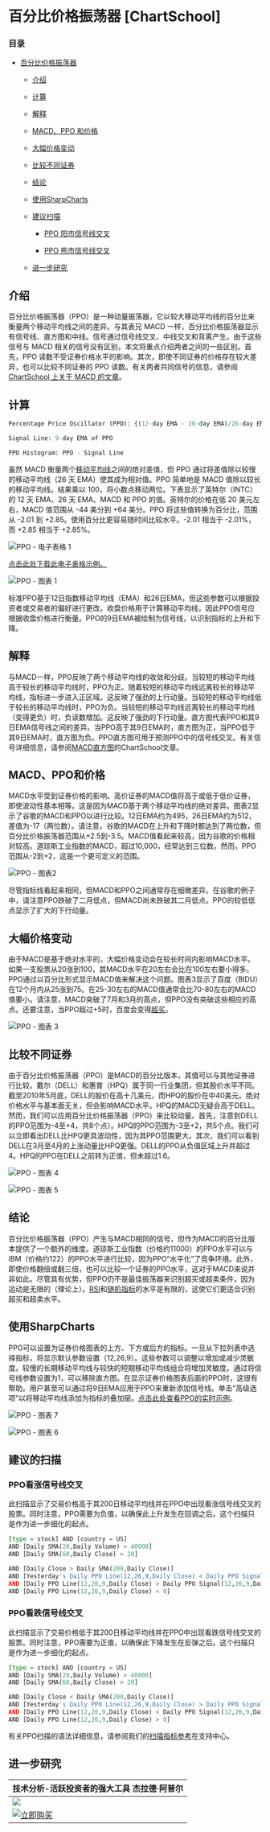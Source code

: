# 百分比价格振荡器 [ChartSchool]

### 目录

+   [百分比价格振荡器](#percentage_price_oscillator)

    +   [介绍](#introduction)

    +   [计算](#calculation)

    +   [解释](#interpretation)

    +   [MACD、PPO 和价格](#macd_ppo_and_price)

    +   [大幅价格变动](#large_price_changes)

    +   [比较不同证券](#comparing_different_securities)

    +   [结论](#conclusions)

    +   [使用SharpCharts](#using_with_sharpcharts)

    +   [建议扫描](#suggested_scans)

        +   [PPO 阳市信号线交叉](#ppo_bullish_signal_line_cross)

        +   [PPO 熊市信号线交叉](#ppo_bearish_signal_line_cross)

    +   [进一步研究](#further_study)

## 介绍

百分比价格振荡器（PPO）是一种动量振荡器，它以较大移动平均线的百分比来衡量两个移动平均线之间的差异。与其表兄 MACD 一样，百分比价格振荡器显示有信号线、直方图和中线。信号通过信号线交叉、中线交叉和背离产生。由于这些信号与 MACD 相关的信号没有区别，本文将重点介绍两者之间的一些区别。首先，PPO 读数不受证券价格水平的影响。其次，即使不同证券的价格存在较大差异，也可以比较不同证券的 PPO 读数。有关两者共同信号的信息，请参阅[ChartSchool 上关于 MACD 的文章](/school/doku.php?id=chart_school:technical_indicators:moving_average_convergence_divergence_macd "chart_school:technical_indicators:moving_average_convergence_divergence_macd")。

## 计算

```py
Percentage Price Oscillator (PPO): {(12-day EMA - 26-day EMA)/26-day EMA} x 100

Signal Line: 9-day EMA of PPO

PPO Histogram: PPO - Signal Line

```

虽然 MACD 衡量两个[移动平均线](/school/doku.php?id=chart_school:technical_indicators:moving_averages "chart_school:technical_indicators:moving_averages")之间的绝对差值，但 PPO 通过将差值除以较慢的移动平均线（26 天 EMA）使其成为相对值。PPO 简单地是 MACD 值除以较长的移动平均线。结果乘以 100，将小数点移动两位。下表显示了英特尔（INTC）的 12 天 EMA、26 天 EMA、MACD 和 PPO 的值。英特尔的价格在低 20 美元左右，MACD 值范围从 -44 美分到 +64 美分。PPO 将这些值转换为百分比，范围从 -2.01 到 +2.85。使用百分比更容易随时间比较水平。-2.01 相当于 -2.01%，而 +2.85 相当于 +2.85%。

![PPO - 电子表格 1](../Images/feeb3985cc37a52c91cea9e164ebbe18.jpg "PPO - 电子表格 1")

[点击此处下载此电子表格示例。](/school/lib/exe/fetch.php?media=chart_school:technical_indicators_and_overlays:price_oscillators_ppo:cs-ppomacd.xls "chart_school:technical_indicators_and_overlays:price_oscillators_ppo:cs-ppomacd.xls (13.5 KB)")

![PPO - 图表 1](../Images/1fa37710aaf5da2b2c5b012d4b48e61e.jpg "PPO - 图表 1")

标准PPO基于12日指数移动平均线（EMA）和26日EMA，但这些参数可以根据投资者或交易者的偏好进行更改。收盘价格用于计算移动平均线，因此PPO信号应根据收盘价格进行衡量。PPO的9日EMA被绘制为信号线，以识别指标的上升和下降。

## 解释

与MACD一样，PPO反映了两个移动平均线的收敛和分歧。当较短的移动平均线高于较长的移动平均线时，PPO为正。随着较短的移动平均线远离较长的移动平均线，指标进一步进入正区域。这反映了强劲的上行动量。当较短的移动平均线低于较长的移动平均线时，PPO为负。当较短的移动平均线远离较长的移动平均线（变得更负）时，负读数增加。这反映了强劲的下行动量。直方图代表PPO和其9日EMA信号线之间的差异。当PPO高于其9日EMA时，直方图为正，当PPO低于其9日EMA时，直方图为负。PPO直方图可用于预测PPO中的信号线交叉。有关信号详细信息，请参阅[MACD直方图](/school/doku.php?id=chart_school:technical_indicators:macd-histogram "chart_school:technical_indicators:macd-histogram")的ChartSchool文章。

## MACD、PPO和价格

MACD水平受到证券价格的影响。高价证券的MACD值将高于或低于低价证券，即使波动性基本相等。这是因为MACD基于两个移动平均线的绝对差异。图表2显示了谷歌的MACD和PPO以进行比较。12日EMA约为495，26日EMA约为512，差值为-17（两位数）。请注意，谷歌的MACD在上升和下降时都达到了两位数，但百分比价格振荡器范围从+2.5到-3.5。MACD值看起来较高，因为谷歌的价格相对较高。道琼斯工业指数的MACD，超过10,000，经常达到三位数。然而，PPO范围从-2到+2，这是一个更可定义的范围。

![PPO - 图表2](../Images/b68ad8f268f627526c03d429d6b7cf76.jpg "PPO - 图表2")

尽管指标线看起来相同，但MACD和PPO之间通常存在细微差异。在谷歌的例子中，请注意PPO跌破了二月低点，但MACD尚未跌破其二月低点。PPO的较低低点显示了扩大的下行动量。

## 大幅价格变动

由于MACD是基于绝对水平的，大幅价格变动会在较长时间内影响MACD水平。如果一支股票从20涨到100，其MACD水平在20左右会比在100左右要小得多。PPO通过以百分比形式显示MACD值来解决这个问题。图表3显示了百度（BIDU）在12个月内从25涨到75。在25-30左右的MACD值通常会比70-80左右的MACD值要小。请注意，MACD突破了7月和3月的高点，但PPO没有突破这些相应的高点。还要注意，当PPO超过+5时，百度会变得[超买](/school/doku.php?id=chart_school:glossary_o#overbought "chart_school:glossary_o")。

![PPO - 图表 3](../Images/babd0c1366955faf4d73da738a5fe4d6.jpg "PPO - 图表 3")

## 比较不同证券

由于百分比价格振荡器（PPO）是MACD的百分比版本，其值可以与其他证券进行比较。戴尔（DELL）和惠普（HPQ）属于同一行业集团，但其股价水平不同。截至2010年5月底，DELL的股价在高十几美元，而HPQ的股价在中40美元。绝对价格水平与基本面无关，但会影响MACD水平。HPQ的MACD无疑会高于DELL。然而，我们可以应用百分比价格振荡器（PPO）来比较动量。首先，注意到DELL的PPO范围为-4至+4，共8个点）。HPQ的PPO范围为-3至+2，共5个点。我们可以立即看出DELL比HPQ更具波动性，因为其PPO范围更大。其次，我们可以看到DELL在3月至4月的上涨动量比HPQ更强。DELL的PPO从负值区域上升并超过4。HPQ的PPO在DELL之前转为正值，但未超过1.6。

![PPO - 图表 4](../Images/3a830512b30d595878959d86e2cf2bc1.jpg "PPO - 图表 4")

![PPO - 图表 5](../Images/d1c7e0c90b92aaf0ed49acbbfe7dc18c.jpg "PPO - 图表 5")

## 结论

百分比价格振荡器（PPO）产生与MACD相同的信号，但作为MACD的百分比版本提供了一个额外的维度。道琼斯工业指数（价格约11000）的PPO水平可以与IBM（价格约122）的PPO水平进行比较，因为PPO“水平化”了竞争环境。此外，即使价格翻倍或翻三倍，也可以比较一个证券的PPO水平，这对于MACD来说并非如此。尽管具有优势，但PPO仍不是最佳振荡器来识别超买或超卖条件，因为运动是无限的（理论上）。[RSI](/school/doku.php?id=chart_school:technical_indicators:relative_strength_index_rsi "chart_school:technical_indicators:relative_strength_index_rsi")和[随机指标](/school/doku.php?id=chart_school:technical_indicators:stochastic_oscillator_fast_slow_and_full "chart_school:technical_indicators:stochastic_oscillator_fast_slow_and_full")的水平是有限的，这使它们更适合识别超买和超卖水平。

## 使用SharpCharts

PPO可以设置为证券价格图表的上方、下方或后方的指标。一旦从下拉列表中选择指标，将显示默认参数设置（12,26,9）。这些参数可以调整以增加或减少灵敏度。较慢的长期移动平均线与较快的短期移动平均线组合将增加灵敏度。通过将信号线参数设置为1，可以移除直方图。在显示证券价格图表后面的PPO时，这很有帮助。用户甚至可以通过将9日EMA应用于PPO来重新添加信号线。单击“高级选项”以将移动平均线添加为指标的叠加层。[点击此处查看PPO的实时示例](http://stockcharts.com/h-sc/ui?s=$INDU&p=D&yr=0&mn=6&dy=0&id=p81462571466&listNum=30&a=201062788 "http://stockcharts.com/h-sc/ui?s=$INDU&p=D&yr=0&mn=6&dy=0&id=p81462571466&listNum=30&a=201062788")。

![PPO - 图表 7](../Images/05c008550c47d098135d4d45fd4708c9.jpg "PPO - 图表 7")

![PPO - 图表 6](../Images/d4aff4f51a1507d181bc90a7345f3b82.jpg "PPO - 图表 6")

## 建议的扫描

### PPO看涨信号线交叉

此扫描显示了交易价格高于其200日移动平均线并在PPO中出现看涨信号线交叉的股票。同时注意，PPO需要为负值，以确保此上升发生在回调之后。这个扫描只是作为进一步细化的起点。

```py
[type = stock] AND [country = US] 
AND [Daily SMA(20,Daily Volume) > 40000] 
AND [Daily SMA(60,Daily Close) > 20] 

AND [Daily Close > Daily SMA(200,Daily Close)] 
AND [Yesterday's Daily PPO Line(12,26,9,Daily Close) < Daily PPO Signal(12,26,9,Daily Close)] 
AND [Daily PPO Line(12,26,9,Daily Close) > Daily PPO Signal(12,26,9,Daily Close)] 
AND [Daily PPO Line(12,26,9,Daily Close) < 0]
```

### PPO看跌信号线交叉

此扫描显示了交易价格低于其200日移动平均线并在PPO中出现看跌信号线交叉的股票。同时注意，PPO需要为正值，以确保此下降发生在反弹之后。这个扫描只是作为进一步细化的起点。

```py
[type = stock] AND [country = US] 
AND [Daily SMA(20,Daily Volume) > 40000] 
AND [Daily SMA(60,Daily Close) > 20] 

AND [Daily Close < Daily SMA(200,Daily Close)] 
AND [Yesterday's Daily PPO Line(12,26,9,Daily Close) > Daily PPO Signal(12,26,9,Daily Close)] 
AND [Daily PPO Line(12,26,9,Daily Close) < Daily PPO Signal(12,26,9,Daily Close)] 
AND [Daily PPO Line(12,26,9,Daily Close) > 0]
```

有关PPO扫描的语法详细信息，请参阅我们的[扫描指标参考](http://stockcharts.com/docs/doku.php?id=scans:indicators#percentage_price_oscillator_ppo "http://stockcharts.com/docs/doku.php?id=scans:indicators#percentage_price_oscillator_ppo")在支持中心。

## 进一步研究

| **技术分析-活跃投资者的强大工具** 杰拉德·阿普尔 |
| --- |
| [![](../Images/a2673256615cb182a677e60a34c2b755.jpg)](http://store.stockcharts.com/products/technical-analysis-power-tools-for-active-investors "http://store.stockcharts.com/products/technical-analysis-power-tools-for-active-investors") |
| [![立即购买](../Images/1c93f62bf2e6d9151c2861b04ef09d52.jpg "Buy Now")](http://store.stockcharts.com/products/technical-analysis-power-tools-for-active-investors "http://store.stockcharts.com/products/technical-analysis-power-tools-for-active-investors") |
